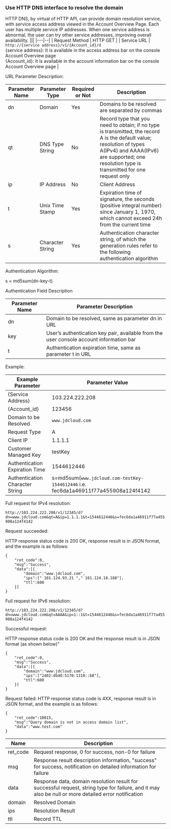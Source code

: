 ### Use HTTP DNS interface to resolve the domain

HTTP DNS, by virtual of HTTP API, can provide domain resolution service, with service access address viewed in the Account Overview Page. Each user has multiple service IP addresses. When one service address is abnormal, the user can try other service addresses, improving overall availability.
|||
|---|--|
| Request Method | HTTP GET                                                     |
| Service URL  | `http://{service address}/v1/{Account_id}/d` <br> {service address}: It is available in the access address bar on the console Account Overview page  <br> {Account_id}: It is available in the account information bar on the console Account Overview page |

URL Parameter Description:

| Parameter Name | Parameter Type   | Required or Not | Description                                                         |
| -------- | ---------- | -------- | ------------------------------------------------------------------------ |
| dn       | Domain       | Yes       | Domains to be resolved are separated by commas                           |
| qt       | DNS Type String | No       | Record type that you need to obtain; if no type is transmitted, the record A is the default value; resolution of types A(IPv4) and AAAA(IPv6) are supported; one resolution type is transmitted for one request only   |
| ip       | IP Address   | No       | Client Address                                                   |
| t        | Unix Time Stamp | Yes       | Expiration time of signature, the seconds (positive integral number) since January 1, 1970, which cannot exceed 24h from the current time |
| s        | Character String     | Yes       | Authentication character string, of which the generation rules refer to the following authentication algorithm                         |


Authentication Algorithm:

s = md5sum(dn-key-t)

Authentication Field Description

| Parameter Name  | Parameter Description |
| --- | ----------- |
| dn   | Domain to be resolved, same as parameter dn in URL    |
| key  | User’s authentication key pair, available from the user console account information bar |
| t    | Authentication expiration time, same as parameter t in URL         |

Example:

| Example Parameter     | Parameter Value                                                       |
| ------------ | -----------------------------------------------------------------------------|
| {Service Address}   | 103.224.222.208                                              |
| {Account_id} | 123456                                                                         |
| Domain to be Resolved   | `www.jdcloud.com` |
| Request Type      | A                                                                                |
| Client IP     | 1.1.1.1                                                      |
| Customer Managed Key     | testKey                                                      |
| Authentication Expiration Time | 1544612446                                                   |
| Authentication Character String   | s=md5sum(`www.jdcloud.com-testKey-1544612446`   i.e. fec6da1a46911f77a455908a124f4142 |

Full request for IPv4 resolution:

`http://103.224.222.208/v1/12345/d?dn=www.jdcloud.com&qt=A&ip=1.1.1.1&t=1544612446&s=fec6da1a46911f77a455908a124f4142`
 
Request succeeded:

HTTP response status code is 200 OK, response result is in JSON format, and the example is as follows:
```
{
    "ret_code":0,
    "msg":"Success",
    "data":[{
        "domain":"www.jdcloud.com",
        "ips":[" 101.124.93.21 "," 101.124.18.188"],
        "ttl":600
    }]
}
```

Full request for IPv6 resolution:

`http://103.224.222.208/v1/12345/d?dn=www.jdcloud.com&qt=AAAA&ip=1::1&t=1544612446&s=fec6da1a46911f77a455908a124f4142`
 
Successful request:

HTTP response status code is 200 OK and the response result is in JSON format (as shown below)"
```
{
    "ret_code":0,
    "msg":"Success",
    "data":[{
        "domain":"www.jdcloud.com",
        "ips":["2402:db40:5170:1310::b8"],
        "ttl":600
    }]
}
```

Request failed: HTTP response status code is 4XX, response result is in JSON format, and the example is as follows:
```
{
    "ret_code":10015,
    "msg":"Query domain is not in access domain list",
    "data":"www.test.com"
}
```

| Name     | Description                                                         |
| -------- | ------------------------------------------------------------------------------------ |
| ret_code | Request response, 0 for success, non-0 for failure                                   |
| msg      | Response result description information, "success" for success, notification on detailed information for failure           |
| data     | Response data, domain resolution result for successful request, string type for failure, and it may also be null or more detailed error notification |
| domain   | Resolved Domain                                                     |
| ips      | Resolution Result                                                     |
| ttl      | Record TTL                                                      |